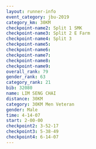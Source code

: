 ```yaml
---
layout: runner-info 
event_category: jbu-2019 
category_km: 30KM 
checkpoint-name2: Split 1 SMK 
checkpoint-name3: Split 2 E Farm 
checkpoint-name4: Split 3 
checkpoint-name5: 
checkpoint-name6: 
checkpoint-name7: 
checkpoint-name8: 
checkpoint-name9: 
overall_rank: 79
gender_rank: 63
category_rank: 21
bib: 32080
name: LIM SENG CHAI
distance: 30KM
category: 30KM Men Veteran
gender: Male
time: 4-14-07
start: 2-00-00
checkpoint2: 3-52-17
checkpoint3: 5-38-49
checkpoint4: 6-14-07
---
```

